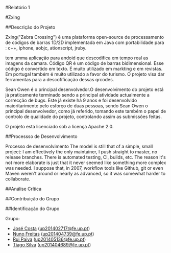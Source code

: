 #Relatório 1

#Zxing

##Descrição do Projeto

Zxing("Zebra Crossing") é uma plataforma open-source de processamento de códigos de barras 1D/2D implementada em Java com portabilidade para : c++, iphone, aobjc, ationscript, jruby.

tem umma aplicação para andoid que descodifica em tempo real as imagens da camara.
Código QR é um código de barras bidimensional. Esse código é convertido em texto.
É muito utilizado em markting e em revistas. Em portugal também é muito utilizado a favor do turismo.
O projeto visa dar ferramentas para a descofificação dessas qrcodes.

Sean Owen é o principal desenvolvedor.O desenvolvimento do projeto está já praticamente terminado sendo a principal atividade actualmente a correcção de bugs. Este já existe há 9 anos e foi desenvolvido maioritarimente pelo esforço de duas pessoas, sendo Sean Owen o principal desenvolvedor, como já referido, tomando este também o papel de controlo de qualidade do projeto, controlando assim as submissões feitas.


O projeto está licenciado sob a licença Apache 2.0.

##Processso de Desenvolvimento

Processo de desenvolvimento
The model is still that of a simple, small project: I am effectively the only maintainer, I push straight to master, no release branches. There is automated testing, CI, builds, etc.
The reason it's not more elaborate is just that it never seemed like something more complex was needed.
I suppose that, in 2007, workflow tools like Github, git or even Maven weren't around or nearly as advanced, so it was somewhat harder to collaborate.

##Análise Crítica

##Contribuição do Grupo

##Identificação do Grupo

Grupo:
* [José Costa](https://github.com/zecst19) (up201402717@fe.up.pt)
* [Nuno Freitas](https://github.com/nunofreitas96) (up201404739@fe.up.pt)
* [Rui Paiva](https://github.com/ruivop) (up201405136@fe.up.pt)
* [Tiago Silva](https://github.com/tadias) (up201404689@fe.up.pt)
